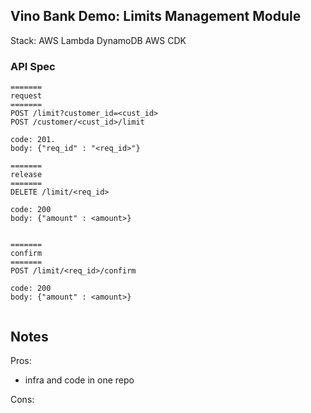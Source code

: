 ## Vino Bank Demo: Limits Management Module

Stack:
  AWS Lambda
  DynamoDB
  AWS CDK


### API Spec
```
=======
request
=======
POST /limit?customer_id=<cust_id>
POST /customer/<cust_id>/limit

code: 201. 
body: {"req_id" : "<req_id>"}

=======
release
=======
DELETE /limit/<req_id>

code: 200
body: {"amount" : <amount>}


=======
confirm
=======
POST /limit/<req_id>/confirm

code: 200
body: {"amount" : <amount>}


```

## Notes

Pros:
* infra and code in one repo

Cons:
